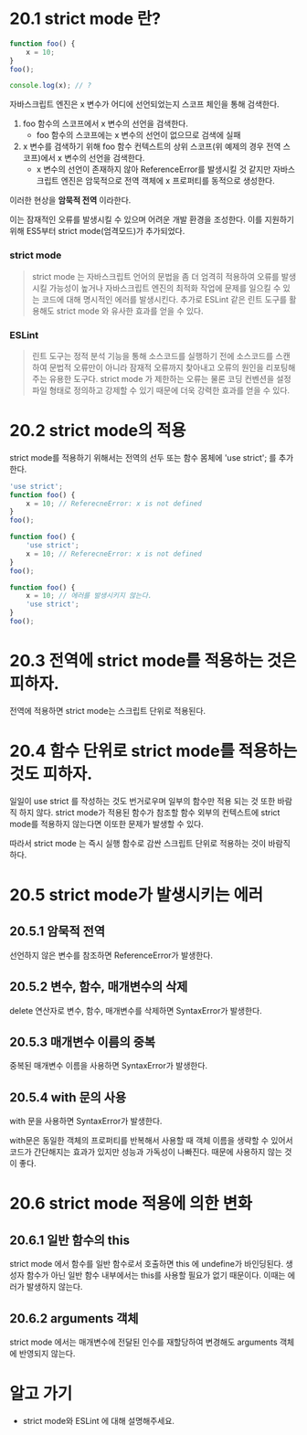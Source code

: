# 20.1 strict mode 란?
```js
function foo() {
	x = 10;
}
foo();

console.log(x); // ?
```

자바스크립트 엔진은 x 변수가 어디에 선언되었는지 스코프 체인을 통해 검색한다.
1. foo 함수의 스코프에서 x 변수의 선언을 검색한다.
    - foo 함수의 스코프에는 x 변수의 선언이 없으므로 검색에 실패
2. x 변수를 검색하기 위해 foo 함수 컨텍스트의 상위 스코프(위 예제의 경우 전역 스코프)에서 x 변수의 선언을 검색한다.
    - x 변수의 선언이 존재하지 않아 ReferenceError를 발생시킬 것 같지만 자바스크립트 엔진은 암묵적으로 전역 객체에 x 프로퍼티를 동적으로 생성한다.

이러한 현상을 **암묵적 전역** 이라한다.

이는 잠재적인 오류를 발생시킬 수 있으며 어려운 개발 환경을 조성한다.
이를 지원하기 위해 ES5부터 strict mode(엄격모드)가 추가되었다.

### strict mode
> strict mode 는 자바스크립트 언어의 문법을 좀 더 엄격히 적용하여 오류를 발생시킬 가능성이 높거나 자바스크립트 엔진의 최적화 작업에 문제를 일으킬 수 있는 코드에 대해 명시적인 에러를 발생시킨다.
> 추가로 ESLint 같은 린트 도구를 활용해도 strict mode 와 유사한 효과를 얻을 수 있다.

### ESLint
> 린트 도구는 정적 분석 기능을 통해 소스코드를 실행하기 전에 소스코드를 스캔하여 문법적 오류만이 아니라 잠재적 오류까지 찾아내고 오류의 원인을 리포팅해주는 유용한 도구다.
> strict mode 가 제한하는 오류는 물론 코딩 컨벤션을 설정 파일 형태로 정의하고 강제할 수 있기 때문에 더욱 강력한 효과를 얻을 수 있다.

# 20.2 strict mode의 적용
strict mode를 적용하기 위해서는 전역의 선두 또는 함수 몸체에 'use strict'; 를 추가한다.
```js
'use strict';
function foo() {
	x = 10; // ReferecneError: x is not defined
}
foo();
```

```js
function foo() {
	'use strict';
	x = 10; // ReferecneError: x is not defined
}
foo();
```

```js
function foo() {
	x = 10; // 에러를 발생시키지 않는다.
	'use strict';
}
foo();
```

# 20.3 전역에 strict mode를 적용하는 것은 피하자.
전역에 적용하면 strict mode는 스크립트 단위로 적용된다.
# 20.4 함수 단위로 strict mode를 적용하는 것도 피하자.
일일이 use strict 를 작성하는 것도 번거로우며 일부의 함수만 적용 되는 것 또한 바람직 하지 않다.
strict mode가 적용된 함수가 참조할 함수 외부의 컨텍스트에 strict mode를 적용하지 않는다면 이또한 문제가 발생할 수 있다.

따라서 strict mode 는 즉시 실행 함수로 감싼 스크립트 단위로 적용하는 것이 바람직하다.

# 20.5 strict mode가 발생시키는 에러
## 20.5.1 암묵적 전역
선언하지 않은 변수를 참조하면 ReferenceError가 발생한다.
## 20.5.2 변수, 함수, 매개변수의 삭제
delete 연산자로 변수, 함수, 매개변수를 삭제하면 SyntaxError가 발생한다.
## 20.5.3 매개변수 이름의 중복
중복된 매개변수 이름을 사용하면 SyntaxError가 발생한다.
## 20.5.4 with 문의 사용
with 문을 사용하면 SyntaxError가 발생한다.

with문은 동일한 객체의 프로퍼티를 반복해서 사용할 때 객체 이름을 생략할 수 있어서 코드가 간단해지는 효과가 있지만 성능과 가독성이 나빠진다. 때문에 사용하지 않는 것이 좋다.

# 20.6 strict mode 적용에 의한 변화
## 20.6.1 일반 함수의 this
strict mode 에서 함수를 일반 함수로서 호출하면 this 에 undefine가 바인딩된다.
생성자 함수가 아닌 일반 함수 내부에서는 this를 사용할 필요가 없기 때문이다. 이때는 에러가 발생하지 않는다.

## 20.6.2 arguments 객체
strict mode 에서는 매개변수에 전달된 인수를 재할당하여 변경해도 arguments 객체에 반영되지 않는다.

# 알고 가기
- strict mode와 ESLint 에 대해 설명해주세요.
